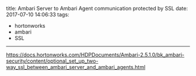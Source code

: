 title: Ambari Server to Ambari Agent communication protected by SSL
date: 2017-07-10 14:06:33
tags:
- hortonworks
- ambari
- SSL
---
https://docs.hortonworks.com/HDPDocuments/Ambari-2.5.1.0/bk_ambari-security/content/optional_set_up_two-way_ssl_between_ambari_server_and_ambari_agents.html
